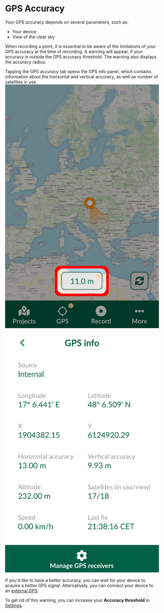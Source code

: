# GPS Accuracy

Your GPS accuracy depends on several parameters, such as:
- Your device
- View of the clear sky

When recording a point, it is essential to be aware of the limitations of your GPS accuracy at the time of recording. A warning will appear, if your accuracy is outside the GPS accuracy threshold. The warning also displays the accuracy radius.

Tapping the GPS accuracy tab opens the GPS info panel, which contains information about the horizontal and vertical accuracy, as well as number of satellites in use.
![gps info](./input-gps2.png)
![gps info](./input-gps-info.png)

If you'd like to have  a better accuracy, you can wait for your device to acquire a better GPS signal. Alternatively, you can connect your device to an [external GPS](./external_gps.md).

To get rid of this warning, you can increase your **Accuracy threshold** in [Settings](./input_ui.md#gps-settings).
